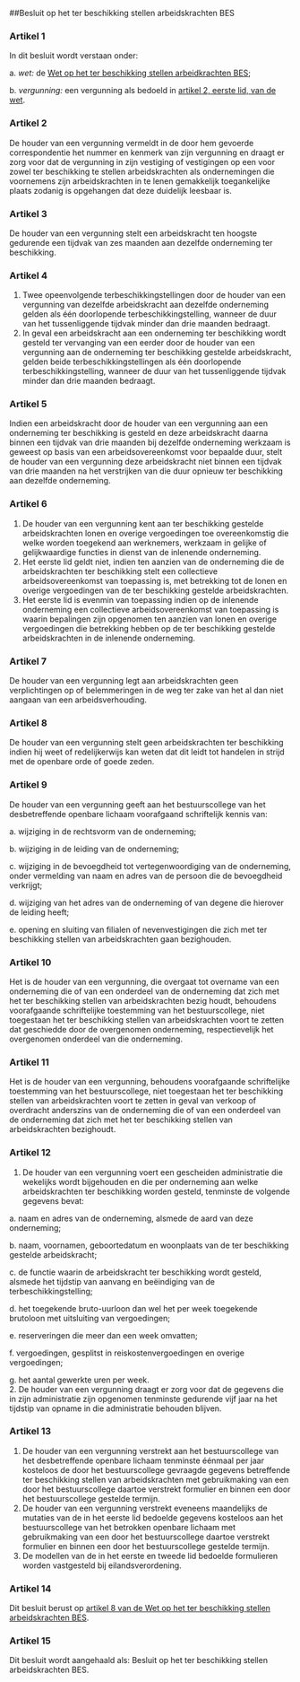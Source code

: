 <meta http-equiv='Content-Type' content='text/html; charset=utf-8' />

##Besluit op het ter beschikking stellen arbeidskrachten BES

### Artikel  1  

In dit besluit wordt verstaan onder: 

a.  *wet:* de [Wet op het ter beschikking stellen arbeidkrachten BES](../../../../../../../../../../wet-BES/wet/op/het/ter/beschikking/stellen/arbeidskrachten/bes/BWBR0028435/README.md);  

b.  *vergunning:* een vergunning als bedoeld in [artikel 2, eerste lid, van de wet](../../../../../../../../../../wet-BES/wet/op/het/ter/beschikking/stellen/arbeidskrachten/bes/BWBR0028435/README.md).   

### Artikel  2  

De houder van een vergunning vermeldt in de door hem gevoerde correspondentie het nummer en kenmerk van zijn vergunning en draagt er zorg voor dat de vergunning in zijn vestiging of vestigingen op een voor zowel ter beschikking te stellen arbeidskrachten als ondernemingen die voornemens zijn arbeidskrachten in te lenen gemakkelijk toegankelijke plaats zodanig is opgehangen dat deze duidelijk leesbaar is. 

### Artikel  3  

De houder van een vergunning stelt een arbeidskracht ten hoogste gedurende een tijdvak van zes maanden aan dezelfde onderneming ter beschikking. 

### Artikel  4  

1.  Twee opeenvolgende terbeschikkingstellingen door de houder van een vergunning van dezelfde arbeidskracht aan dezelfde onderneming gelden als één doorlopende terbeschikkingstelling, wanneer de duur van het tussenliggende tijdvak minder dan drie maanden bedraagt.   
2.  In geval een arbeidskracht aan een onderneming ter beschikking wordt gesteld ter vervanging van een eerder door de houder van een vergunning aan de onderneming ter beschikking gestelde arbeidskracht, gelden beide terbeschikkingstellingen als één doorlopende terbeschikkingstelling, wanneer de duur van het tussenliggende tijdvak minder dan drie maanden bedraagt.  

### Artikel  5  

Indien een arbeidskracht door de houder van een vergunning aan een onderneming ter beschikking is gesteld en deze arbeidskracht daarna binnen een tijdvak van drie maanden bij dezelfde onderneming werkzaam is geweest op basis van een arbeidsovereenkomst voor bepaalde duur, stelt de houder van een vergunning deze arbeidskracht niet binnen een tijdvak van drie maanden na het verstrijken van die duur opnieuw ter beschikking aan dezelfde onderneming. 

### Artikel  6  

1.  De houder van een vergunning kent aan ter beschikking gestelde arbeidskrachten lonen en overige vergoedingen toe overeenkomstig die welke worden toegekend aan werknemers, werkzaam in gelijke of gelijkwaardige functies in dienst van de inlenende onderneming.   
2.  Het eerste lid geldt niet, indien ten aanzien van de onderneming die de arbeidskrachten ter beschikking stelt een collectieve arbeidsovereenkomst van toepassing is, met betrekking tot de lonen en overige vergoedingen van de ter beschikking gestelde arbeidskrachten.   
3.  Het eerste lid is evenmin van toepassing indien op de inlenende onderneming een collectieve arbeidsovereenkomst van toepassing is waarin bepalingen zijn opgenomen ten aanzien van lonen en overige vergoedingen die betrekking hebben op de ter beschikking gestelde arbeidskrachten in de inlenende onderneming.  

### Artikel  7  

De houder van een vergunning legt aan arbeidskrachten geen verplichtingen op of belemmeringen in de weg ter zake van het al dan niet aangaan van een arbeidsverhouding. 

### Artikel  8  

De houder van een vergunning stelt geen arbeidskrachten ter beschikking indien hij weet of redelijkerwijs kan weten dat dit leidt tot handelen in strijd met de openbare orde of goede zeden. 

### Artikel  9  

De houder van een vergunning geeft aan het bestuurscollege van het desbetreffende openbare lichaam voorafgaand schriftelijk kennis van: 

a. wijziging in de rechtsvorm van de onderneming;  

b. wijziging in de leiding van de onderneming;  

c. wijziging in de bevoegdheid tot vertegenwoordiging van de onderneming, onder vermelding van naam en adres van de persoon die de bevoegdheid verkrijgt;  

d. wijziging van het adres van de onderneming of van degene die hierover de leiding heeft;  

e. opening en sluiting van filialen of nevenvestigingen die zich met ter beschikking stellen van arbeidskrachten gaan bezighouden.   

### Artikel  10  

Het is de houder van een vergunning, die overgaat tot overname van een onderneming die of van een onderdeel van de onderneming dat zich met het ter beschikking stellen van arbeidskrachten bezig houdt, behoudens voorafgaande schriftelijke toestemming van het bestuurscollege, niet toegestaan het ter beschikking stellen van arbeidskrachten voort te zetten dat geschiedde door de overgenomen onderneming, respectievelijk het overgenomen onderdeel van die onderneming. 

### Artikel  11  

Het is de houder van een vergunning, behoudens voorafgaande schriftelijke toestemming van het bestuurscollege, niet toegestaan het ter beschikking stellen van arbeidskrachten voort te zetten in geval van verkoop of overdracht anderszins van de onderneming die of van een onderdeel van de onderneming dat zich met het ter beschikking stellen van arbeidskrachten bezighoudt. 

### Artikel  12  

1.  De houder van een vergunning voert een gescheiden administratie die wekelijks wordt bijgehouden en die per onderneming aan welke arbeidskrachten ter beschikking worden gesteld, tenminste de volgende gegevens bevat: 

a. naam en adres van de onderneming, alsmede de aard van deze onderneming;  

b. naam, voornamen, geboortedatum en woonplaats van de ter beschikking gestelde arbeidskracht;  

c. de functie waarin de arbeidskracht ter beschikking wordt gesteld, alsmede het tijdstip van aanvang en beëindiging van de terbeschikkingstelling;  

d. het toegekende bruto-uurloon dan wel het per week toegekende brutoloon met uitsluiting van vergoedingen;  

e. reserveringen die meer dan een week omvatten;  

f. vergoedingen, gesplitst in reiskostenvergoedingen en overige vergoedingen;  

g. het aantal gewerkte uren per week.     
2.  De houder van een vergunning draagt er zorg voor dat de gegevens die in zijn administratie zijn opgenomen tenminste gedurende vijf jaar na het tijdstip van opname in die administratie behouden blijven.  

### Artikel  13  

1.  De houder van een vergunning verstrekt aan het bestuurscollege van het desbetreffende openbare lichaam tenminste éénmaal per jaar kosteloos de door het bestuurscollege gevraagde gegevens betreffende ter beschikking stellen van arbeidskrachten met gebruikmaking van een door het bestuurscollege daartoe verstrekt formulier en binnen een door het bestuurscollege gestelde termijn.   
2.  De houder van een vergunning verstrekt eveneens maandelijks de mutaties van de in het eerste lid bedoelde gegevens kosteloos aan het bestuurscollege van het betrokken openbare lichaam met gebruikmaking van een door het bestuurscollege daartoe verstrekt formulier en binnen een door het bestuurscollege gestelde termijn.   
3.  De modellen van de in het eerste en tweede lid bedoelde formulieren worden vastgesteld bij eilandsverordening.  

### Artikel  14  

Dit besluit berust op [artikel 8 van de Wet op het ter beschikking stellen arbeidskrachten BES](../../../../../../../../../../wet-BES/wet/op/het/ter/beschikking/stellen/arbeidskrachten/bes/BWBR0028435/README.md). 

### Artikel  15  

Dit besluit wordt aangehaald als: Besluit op het ter beschikking stellen arbeidskrachten BES. 
